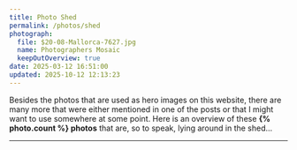 ```yaml
---
title: Photo Shed
permalink: /photos/shed
photograph:
  file: $20-08-Mallorca-7627.jpg
  name: Photographers Mosaic
  keepOutOverview: true
date: 2025-03-12 16:51:00
updated: 2025-10-12 12:13:23
---
```


Besides the photos that are used as hero images on this website,  there are many more that were either mentioned in one of the posts or that I might want to use somewhere at some point. Here is an overview of these **{% photo.count %} photos** that are, so to speak, lying around in the shed...

---
